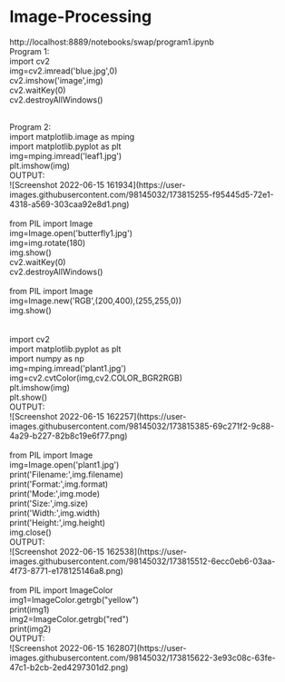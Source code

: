 # Image-Processing<br>
http://localhost:8889/notebooks/swap/program1.ipynb<br>
Program 1:<br>
import cv2<br>
img=cv2.imread('blue.jpg',0)<br>
cv2.imshow('image',img)<br>
cv2.waitKey(0)<br>
cv2.destroyAllWindows()<br>

<br>
Program 2:<br>
import matplotlib.image as mping<br>
import matplotlib.pyplot as plt<br>
img=mping.imread('leaf1.jpg')<br>
plt.imshow(img)<br>
OUTPUT:<br>
![Screenshot 2022-06-15 161934](https://user-images.githubusercontent.com/98145032/173815255-f95445d5-72e1-4318-a569-303caa92e8d1.png)<br>
<br>
from PIL import Image<br>
img=Image.open('butterfly1.jpg')<br>
img=img.rotate(180)<br>
img.show()<br>
cv2.waitKey(0)<br>
cv2.destroyAllWindows()<br>
<br>
from PIL import Image<br>
img=Image.new('RGB',(200,400),(255,255,0))<br>
img.show()<br><br>
<br>
import cv2<br>
import matplotlib.pyplot as plt<br>
import numpy as np<br>
img=mping.imread('plant1.jpg')<br>
img=cv2.cvtColor(img,cv2.COLOR_BGR2RGB)<br>
plt.imshow(img)<br>
plt.show()<br>
OUTPUT:<br>
![Screenshot 2022-06-15 162257](https://user-images.githubusercontent.com/98145032/173815385-69c271f2-9c88-4a29-b227-82b8c19e6f77.png)<br>
<br>
from PIL import Image<br>
img=Image.open('plant1.jpg')<br>
print('Filename:',img.filename)<br>
print('Format:',img.format)<br>
print('Mode:',img.mode)<br>
print('Size:',img.size)<br>
print('Width:',img.width)<br>
print('Height:',img.height)<br>
img.close()<br>
OUTPUT:<br>
![Screenshot 2022-06-15 162538](https://user-images.githubusercontent.com/98145032/173815512-6ecc0eb6-03aa-4f73-8771-e178125146a8.png)
<br>
<br>
from PIL import ImageColor<br>
img1=ImageColor.getrgb("yellow")<br>
print(img1)<br>
img2=ImageColor.getrgb("red")<br>
print(img2)<br>
OUTPUT:<br>
![Screenshot 2022-06-15 162807](https://user-images.githubusercontent.com/98145032/173815622-3e93c08c-63fe-47c1-b2cb-2ed4297301d2.png)
<br>

